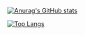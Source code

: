 [![Anurag's GitHub stats](https://github-readme-stats.vercel.app/api?username=chan000518)](https://github.com/anuraghazra/github-readme-stats)

[![Top Langs](https://github-readme-stats.vercel.app/api/top-langs/?usernam=chan000518)](https://github.com/chan000518/github-readme-stats)

